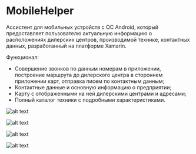 # MobileHelper
Ассистент для мобильных устройств с ОС Android, который предоставляет пользователю актуальную информацию о расположениях дилерских центров, производимой технике, контактных данных, разработанный на платформе Xamarin.

Функционал:
-	Совершение звонков по данным номерам в приложении, построение маршрута до дилерского центра в стороннем приложении карт, отправка писем по контактным данным;
-	Контактные данные и основную информацию о предприятии;
-	Карту с отображенными на ней дилерскими центрами и адресами;
-	Полный каталог техники с подробными характеристиками. 
 
 ![alt text](images/menu.jpg "Меню")
 
 ![alt text](images/dealer.jpg "Карта дилерских центров")
 
 ![alt text](images/catalog.jpg "Каталог техники")
 
 ![alt text](images/trac.jpg "Описание техники")
